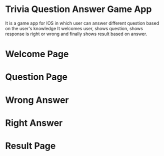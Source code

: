 # Trivia Question Answer Game App

It is a game app for IOS in which user can answer different question based on the user's knowledge
It welcomes user, shows question, shows response is right or wrong and finally shows result based on answer.

# Welcome Page


# Question Page


# Wrong Answer


# Right Answer


# Result Page

